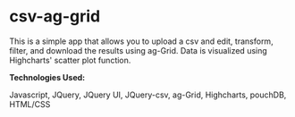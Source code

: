 # csv-ag-grid

This is a simple app that allows you to upload a csv and edit, transform, filter, and download the results using ag-Grid. Data is visualized using Highcharts' scatter plot function.

**Technologies Used:**

Javascript, JQuery, JQuery UI, JQuery-csv, ag-Grid, Highcharts, pouchDB, HTML/CSS
